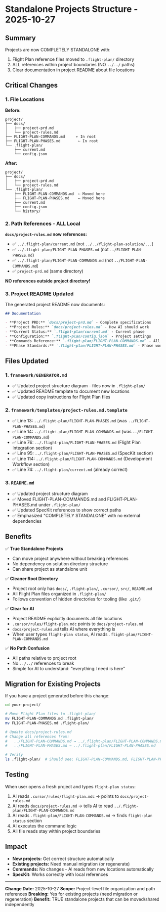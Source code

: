 # Standalone Projects Structure - 2025-10-27

## Summary

Projects are now COMPLETELY STANDALONE with:
1. Flight Plan reference files moved to `.flight-plan/` directory
2. ALL references within project boundaries (NO `../../` paths)
3. Clear documentation in project README about file locations

## Critical Changes

### 1. File Locations

**Before:**
```
project/
├── docs/
│   ├── project-prd.md
│   └── project-rules.md
├── FLIGHT-PLAN-COMMANDS.md     ← In root
├── FLIGHT-PLAN-PHASES.md        ← In root
└── .flight-plan/
    ├── current.md
    └── config.json
```

**After:**
```
project/
├── docs/
│   ├── project-prd.md
│   └── project-rules.md
└── .flight-plan/
    ├── FLIGHT-PLAN-COMMANDS.md  ← Moved here
    ├── FLIGHT-PLAN-PHASES.md    ← Moved here
    ├── current.md
    ├── config.json
    └── history/
```

### 2. Path References - ALL Local

**`docs/project-rules.md` now references:**
- ✅ `../.flight-plan/current.md` (not `../../flight-plan-solution/...`)
- ✅ `../.flight-plan/FLIGHT-PLAN-PHASES.md` (not `../FLIGHT-PLAN-PHASES.md`)
- ✅ `../.flight-plan/FLIGHT-PLAN-COMMANDS.md` (not `../FLIGHT-PLAN-COMMANDS.md`)
- ✅ `project-prd.md` (same directory)

**NO references outside project directory!**

### 3. Project README Updated

The generated project README now documents:
```markdown
## Documentation

- **Project PRD:** `docs/project-prd.md` - Complete specifications
- **Project Rules:** `docs/project-rules.md` - How AI should work
- **Current Status:** `.flight-plan/current.md` - Current phase
- **Configuration:** `.flight-plan/config.json` - Project settings
- **Commands Reference:** `.flight-plan/FLIGHT-PLAN-COMMANDS.md` - All commands
- **Phase Standards:** `.flight-plan/FLIGHT-PLAN-PHASES.md` - Phase workflow
```

## Files Updated

### 1. `framework/GENERATOR.md`
- ✅ Updated project structure diagram - files now in `.flight-plan/`
- ✅ Updated README template to document new locations
- ✅ Updated copy instructions for Flight Plan files

### 2. `framework/templates/project-rules.md.template`
- ✅ Line 13: `../.flight-plan/FLIGHT-PLAN-PHASES.md` (was `../FLIGHT-PLAN-PHASES.md`)
- ✅ Line 14: `../.flight-plan/FLIGHT-PLAN-COMMANDS.md` (was `../FLIGHT-PLAN-COMMANDS.md`)
- ✅ Line 76: `../.flight-plan/FLIGHT-PLAN-PHASES.md` (Flight Plan Integration section)
- ✅ Line 95: `../.flight-plan/FLIGHT-PLAN-PHASES.md` (SpecKit section)
- ✅ Line 114: `../.flight-plan/FLIGHT-PLAN-COMMANDS.md` (Development Workflow section)
- ✅ Line 74: `../.flight-plan/current.md` (already correct)

### 3. `README.md`
- ✅ Updated project structure diagram
- ✅ Moved FLIGHT-PLAN-COMMANDS.md and FLIGHT-PLAN-PHASES.md under `.flight-plan/`
- ✅ Updated SpecKit references to show correct paths
- ✅ Emphasized "COMPLETELY STANDALONE" with no external dependencies

## Benefits

✅ **True Standalone Projects**
- Can move project anywhere without breaking references
- No dependency on solution directory structure
- Can share project as standalone unit

✅ **Cleaner Root Directory**
- Project root only has `docs/`, `.flight-plan/`, `.cursor/`, `src/`, `README.md`
- All Flight Plan files organized in `.flight-plan/`
- Follows convention of hidden directories for tooling (like `.git/`)

✅ **Clear for AI**
- Project README explicitly documents all file locations
- `.cursor/rules/flight-plan.mdc` points to `docs/project-rules.md`
- `docs/project-rules.md` tells AI where everything is
- When user types `flight-plan status`, AI reads `.flight-plan/FLIGHT-PLAN-COMMANDS.md`

✅ **No Path Confusion**
- All paths relative to project root
- No `../../` references to break
- Simple for AI to understand: "everything I need is here"

## Migration for Existing Projects

If you have a project generated before this change:

```bash
cd your-project/

# Move Flight Plan files to .flight-plan/
mv FLIGHT-PLAN-COMMANDS.md .flight-plan/
mv FLIGHT-PLAN-PHASES.md .flight-plan/

# Update docs/project-rules.md
# Change all references from:
#   ../FLIGHT-PLAN-COMMANDS.md → ../.flight-plan/FLIGHT-PLAN-COMMANDS.md
#   ../FLIGHT-PLAN-PHASES.md → ../.flight-plan/FLIGHT-PLAN-PHASES.md

# Verify
ls .flight-plan/  # Should see: FLIGHT-PLAN-COMMANDS.md, FLIGHT-PLAN-PHASES.md, current.md, config.json
```

## Testing

When user opens a fresh project and types `flight-plan status`:
1. AI reads `.cursor/rules/flight-plan.mdc` → points to `docs/project-rules.md`
2. AI reads `docs/project-rules.md` → tells AI to read `../.flight-plan/FLIGHT-PLAN-COMMANDS.md`
3. AI reads `.flight-plan/FLIGHT-PLAN-COMMANDS.md` → finds `flight-plan status` section
4. AI executes the command logic
5. All file reads stay within project boundaries

## Impact

- **New projects:** Get correct structure automatically
- **Existing projects:** Need manual migration (or regenerate)
- **Commands:** No changes - AI reads from new locations automatically
- **SpecKit:** Works correctly with local references

---

**Change Date:** 2025-10-27
**Scope:** Project-level file organization and path references
**Breaking:** Yes for existing projects (need migration or regeneration)
**Benefit:** TRUE standalone projects that can be moved/shared independently

